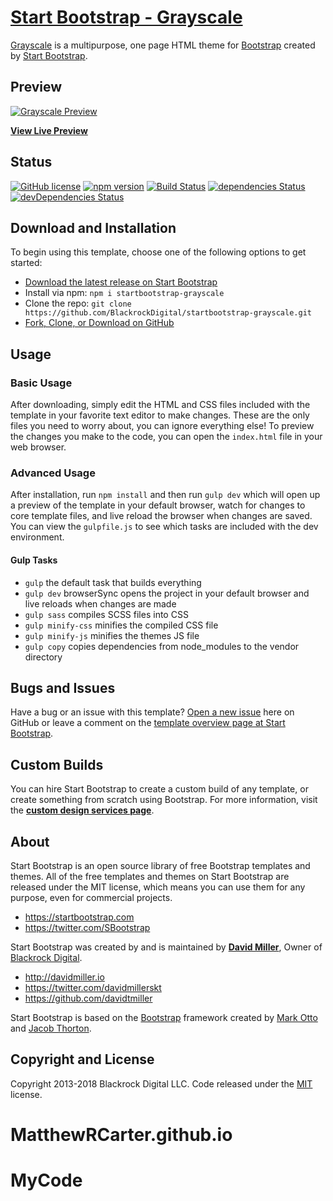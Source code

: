 # [Start Bootstrap - Grayscale](https://startbootstrap.com/template-overviews/grayscale/)

[Grayscale](http://startbootstrap.com/template-overviews/grayscale/) is a multipurpose, one page HTML theme for [Bootstrap](http://getbootstrap.com/) created by [Start Bootstrap](http://startbootstrap.com/).

## Preview

[![Grayscale Preview](https://startbootstrap.com/assets/img/templates/grayscale.jpg)](https://blackrockdigital.github.io/startbootstrap-grayscale/)

**[View Live Preview](https://blackrockdigital.github.io/startbootstrap-grayscale/)**

## Status

[![GitHub license](https://img.shields.io/badge/license-MIT-blue.svg)](https://raw.githubusercontent.com/BlackrockDigital/startbootstrap-grayscale/master/LICENSE)
[![npm version](https://img.shields.io/npm/v/startbootstrap-grayscale.svg)](https://www.npmjs.com/package/startbootstrap-grayscale)
[![Build Status](https://travis-ci.org/BlackrockDigital/startbootstrap-grayscale.svg?branch=master)](https://travis-ci.org/BlackrockDigital/startbootstrap-grayscale)
[![dependencies Status](https://david-dm.org/BlackrockDigital/startbootstrap-grayscale/status.svg)](https://david-dm.org/BlackrockDigital/startbootstrap-grayscale)
[![devDependencies Status](https://david-dm.org/BlackrockDigital/startbootstrap-grayscale/dev-status.svg)](https://david-dm.org/BlackrockDigital/startbootstrap-grayscale?type=dev)

## Download and Installation

To begin using this template, choose one of the following options to get started:
* [Download the latest release on Start Bootstrap](https://startbootstrap.com/template-overviews/grayscale/)
* Install via npm: `npm i startbootstrap-grayscale`
* Clone the repo: `git clone https://github.com/BlackrockDigital/startbootstrap-grayscale.git`
* [Fork, Clone, or Download on GitHub](https://github.com/BlackrockDigital/startbootstrap-grayscale)

## Usage

### Basic Usage

After downloading, simply edit the HTML and CSS files included with the template in your favorite text editor to make changes. These are the only files you need to worry about, you can ignore everything else! To preview the changes you make to the code, you can open the `index.html` file in your web browser.

### Advanced Usage

After installation, run `npm install` and then run `gulp dev` which will open up a preview of the template in your default browser, watch for changes to core template files, and live reload the browser when changes are saved. You can view the `gulpfile.js` to see which tasks are included with the dev environment.

#### Gulp Tasks

- `gulp` the default task that builds everything
- `gulp dev` browserSync opens the project in your default browser and live reloads when changes are made
- `gulp sass` compiles SCSS files into CSS
- `gulp minify-css` minifies the compiled CSS file
- `gulp minify-js` minifies the themes JS file
- `gulp copy` copies dependencies from node_modules to the vendor directory

## Bugs and Issues

Have a bug or an issue with this template? [Open a new issue](https://github.com/BlackrockDigital/startbootstrap-grayscale/issues) here on GitHub or leave a comment on the [template overview page at Start Bootstrap](http://startbootstrap.com/template-overviews/grayscale/).

## Custom Builds

You can hire Start Bootstrap to create a custom build of any template, or create something from scratch using Bootstrap. For more information, visit the **[custom design services page](https://startbootstrap.com/bootstrap-design-services/)**.

## About

Start Bootstrap is an open source library of free Bootstrap templates and themes. All of the free templates and themes on Start Bootstrap are released under the MIT license, which means you can use them for any purpose, even for commercial projects.

* https://startbootstrap.com
* https://twitter.com/SBootstrap

Start Bootstrap was created by and is maintained by **[David Miller](http://davidmiller.io/)**, Owner of [Blackrock Digital](http://blackrockdigital.io/).

* http://davidmiller.io
* https://twitter.com/davidmillerskt
* https://github.com/davidtmiller

Start Bootstrap is based on the [Bootstrap](http://getbootstrap.com/) framework created by [Mark Otto](https://twitter.com/mdo) and [Jacob Thorton](https://twitter.com/fat).

## Copyright and License

Copyright 2013-2018 Blackrock Digital LLC. Code released under the [MIT](https://github.com/BlackrockDigital/startbootstrap-grayscale/blob/gh-pages/LICENSE) license.
# MatthewRCarter.github.io
# MyCode
